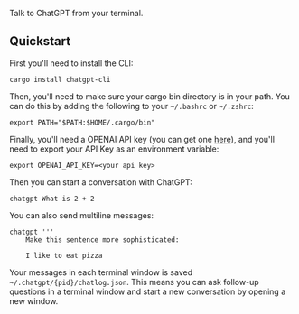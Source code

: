Talk to ChatGPT from your terminal.


## Quickstart

First you'll need to install the CLI:

```
cargo install chatgpt-cli
```

Then, you'll need to make sure your cargo bin directory is in your path. You can do this by adding the following to your `~/.bashrc` or `~/.zshrc`:

```
export PATH="$PATH:$HOME/.cargo/bin"
```

Finally, you'll need a OPENAI API key (you can get one [here](https://platform.openai.com/account/api-keys)), and you'll need to export your API Key as an environment variable:


```
export OPENAI_API_KEY=<your api key>
```


Then you can start a conversation with ChatGPT:

```
chatgpt What is 2 + 2
```

You can also send multiline messages:

```
chatgpt '''
    Make this sentence more sophisticated:

    I like to eat pizza
```

Your messages in each terminal window is saved `~/.chatgpt/{pid}/chatlog.json`. This means you can ask follow-up questions in a terminal window and start a new conversation by opening a new window.

